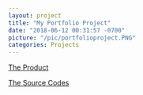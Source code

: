 ```yaml
---
layout: project
title: "My Portfolio Project"
date: "2018-06-12 00:31:57 -0700"
picture: "/pic/portfolioproject.PNG"
categories: Projects
---
```


[The Product](https://curious-yu.github.io/WY_Portfolio/)

[The Source Codes](https://github.com/Curious-Yu/WY_Portfolio)
